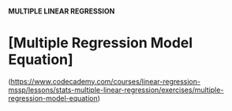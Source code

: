 #### MULTIPLE LINEAR REGRESSION

# [Multiple Regression Model Equation]
(https://www.codecademy.com/courses/linear-regression-mssp/lessons/stats-multiple-linear-regression/exercises/multiple-regression-model-equation)

